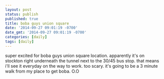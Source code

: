 ```yaml
---
layout: post
status: publish
published: true
title: boba guys union square
date: '2014-09-27 09:01:19 -0700'
date_gmt: '2014-09-27 09:01:19 -0700'
categories: [daily]
tags: [daily]
---
```

<p>super excited for boba guys union square location. apparently it's on stockton right underneath the tunnel next to the 30&#47;45 bus stop. that means i'll see it everyday on the way to work. too scary. it's going to be a 3 minute walk from my place to get boba. O.O</p>
